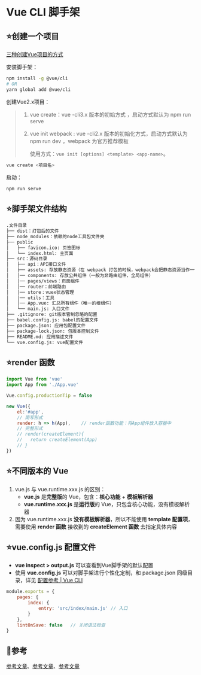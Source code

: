 # Vue CLI 脚手架

## :star:创建一个项目

[三种创建Vue项目的方式](https://kaven.blog.csdn.net/article/details/110262834)

安装脚手架：

```sh
npm install -g @vue/cli
# OR
yarn global add @vue/cli
```

创建Vue2.x项目：

> 1. vue create：vue -cli3.x 版本的初始方式 ，启动方式默认为 npm run serve
>
> 2. vue init webpack : vue -cli2.x 版本的初始化方式，启动方式默认为 npm run dev ，webpack 为官方推荐模板
>
>    使用方式：`vue init [options] <template> <app-name>`。

```sh
vue create <项目名>
```

启动：

```sh
npm run serve
```



## :star:脚手架文件结构

```markdown
.文件目录
├── dist：打包后的文件
├── node_modules：依赖的node工具包文件夹
├── public
│   ├── favicon.ico: 页签图标
│   └── index.html: 主页面
├── src：源码目录
│   ├── api：API接口文件
│   ├── assets: 存放静态资源（在 webpack 打包的时候，webpack会把静态资源当作一个模块，打包到 js 文件里面）
│   │── components: 存放公共组件（一般为非路由组件，全局组件）
│   │── pages/views：页面组件
│   │── router：前端路由
│   │── store：vuex状态管理
│   │── utils：工具
│   │── App.vue: 汇总所有组件（唯一的根组件）
│   └── main.js: 入口文件
├── .gitignore: git版本管制忽略的配置
├── babel.config.js: babel的配置文件
├── package.json: 应用包配置文件 
├── package-lock.json: 包版本控制文件
├── README.md: 应用描述文件
└── vue.config.js: vue配置文件
```

## :star:render 函数

```javascript
import Vue from 'vue'
import App from './App.vue'

Vue.config.productionTip = false

new Vue({
	el:'#app',
    // 简写形式
    render: h => h(App),	// render函数功能：将App组件放入容器中
    // 完整形式
    // render(createElement){
    //   return createElement(App)
    // }
})
```



## :star:不同版本的 Vue

1. vue.js 与 vue.runtime.xxx.js 的区别：
   - **vue.js** 是**完整版**的 Vue，包含：**核心功能** + **模板解析器**
   - **vue.runtime.xxx.js** 是**运行版**的 Vue，只包含核心功能，没有模板解析器
2. 因为 vue.runtime.xxx.js **没有模板解析器**，所以不能使用 **template 配置项**，<br>需要使用 **render 函数** 接收到的 **createElement 函数** 去指定具体内容



## :star:vue.config.js 配置文件

- **vue inspect > output.js** 可以查看到Vue脚手架的默认配置
- 使用 **vue.config.js** 可以对脚手架进行个性化定制，和 package.json 同级目录，详见 [配置参考 | Vue CLI](https://cli.vuejs.org/zh/config/#vue-config-js)

```javascript
module.exports = {
    pages: {
        index: {
            entry: 'src/index/main.js' // 入口
        }
    },
    lintOnSave: false	// 关闭语法检查
}
```

## :page_facing_up:参考

[参考文章](https://blog.csdn.net/James_liPeng/article/details/85329677)、[参考文章](https://huaweicloud.csdn.net/638eab63dacf622b8df8d01d.html)、[参考文章](https://blog.csdn.net/weixin_47127256/article/details/125766037)